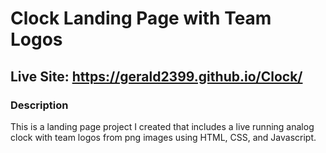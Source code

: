 # Clock Landing Page with Team Logos
## Live Site: https://gerald2399.github.io/Clock/

### Description
This is a landing page project I created that includes a live running analog clock with team logos from png images using HTML, CSS, and Javascript.


